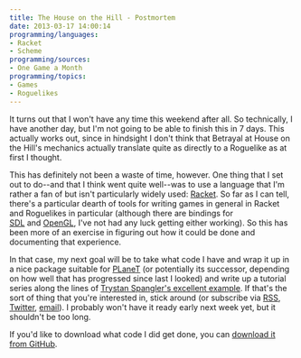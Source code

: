 ```yaml
---
title: The House on the Hill - Postmortem
date: 2013-03-17 14:00:14
programming/languages:
- Racket
- Scheme
programming/sources:
- One Game a Month
programming/topics:
- Games
- Roguelikes
---
```

It turns out that I won't have any time this weekend after all. So technically, I have another day, but I'm not going to be able to finish this in 7 days. This actually works out, since in hindsight I don't think that Betrayal at House on the Hill's mechanics actually translate quite as directly to a Roguelike as at first I thought.

<!--more-->

This has definitely not been a waste of time, however. One thing that I set out to do--and that I think went quite well--was to use a language that I'm rather a fan of but isn't particularly widely used: <a title="Racket" href="http://racket-lang.org/">Racket</a>. So far as I can tell, there's a particular dearth of tools for writing games in general in Racket and Roguelikes in particular (although there are bindings for <a title="sdl4racket on PLaneT" href="http://planet.racket-lang.org/display.ss?package=sdl4racket.plt&amp;owner=pb82">SDL</a> and <a title="gl-world on PLaneT" href="http://planet.racket-lang.org/display.ss?package=gl-world.plt&amp;owner=jaymccarthy">OpenGL</a>, I've not had any luck getting either working). So this has been more of an exercise in figuring out how it could be done and documenting that experience.

In that case, my next goal will be to take what code I have and wrap it up in a nice package suitable for <a title="PLaneT Package Repository" href="http://planet.racket-lang.org/">PLaneT</a> (or potentially its successor, depending on how well that has progressed since last I looked) and write up a tutorial series along the lines of <a title="Trystan's blog: roguelike tutorial" href="http://trystans.blogspot.com/2011/08/roguelike-tutorial-what-and-why.html">Trystan Spangler's excellent example</a>. If that's the sort of thing that you're interested in, stick around (or subscribe via <a title="RSS Feed" href="http://blog.jverkamp.com/feed/">RSS</a>, <a title="jpverkamp on Twitter" href="http://twitter.com/jpverkamp">Twitter</a>, <a title="Subscribe via Feedburner email " href="http://feedburner.google.com/fb/a/mailverify?uri=jverkamp-blog">email</a>). I probably won't have it ready early next week yet, but it shouldn't be too long.

If you'd like to download what code I did get done, you can <a title="House on the Hill on GitHub" href="https://github.com/jpverkamp/house-on-the-hill">download it from GitHub</a>.